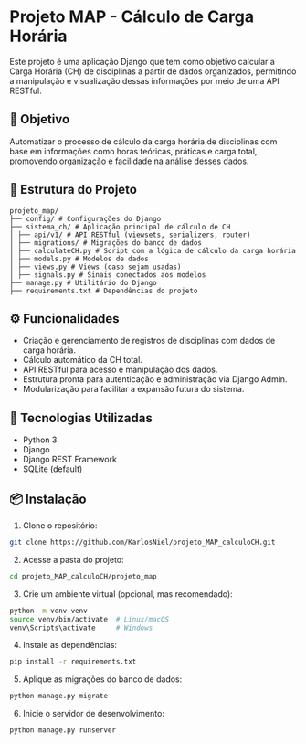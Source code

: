 # Projeto MAP - Cálculo de Carga Horária

Este projeto é uma aplicação Django que tem como objetivo calcular a Carga Horária (CH) de disciplinas a partir de dados organizados, permitindo a manipulação e visualização dessas informações por meio de uma API RESTful.

## 📌 Objetivo

Automatizar o processo de cálculo da carga horária de disciplinas com base em informações como horas teóricas, práticas e carga total, promovendo organização e facilidade na análise desses dados.

## 🧩 Estrutura do Projeto

```
projeto_map/
├── config/ # Configurações do Django
├── sistema_ch/ # Aplicação principal de cálculo de CH
│ ├── api/v1/ # API RESTful (viewsets, serializers, router)
│ ├── migrations/ # Migrações do banco de dados
│ ├── calculateCH.py # Script com a lógica de cálculo da carga horária
│ ├── models.py # Modelos de dados
│ ├── views.py # Views (caso sejam usadas)
│ ├── signals.py # Sinais conectados aos modelos
├── manage.py # Utilitário do Django
├── requirements.txt # Dependências do projeto
```

## ⚙️ Funcionalidades

- Criação e gerenciamento de registros de disciplinas com dados de carga horária.
- Cálculo automático da CH total.
- API RESTful para acesso e manipulação dos dados.
- Estrutura pronta para autenticação e administração via Django Admin.
- Modularização para facilitar a expansão futura do sistema.

## 🚀 Tecnologias Utilizadas

- Python 3
- Django
- Django REST Framework
- SQLite (default)

## 📦 Instalação

1. Clone o repositório:
```bash
git clone https://github.com/KarlosNiel/projeto_MAP_calculoCH.git
```

2. Acesse a pasta do projeto:
```bash
cd projeto_MAP_calculoCH/projeto_map
```

3. Crie um ambiente virtual (opcional, mas recomendado):
```bash
python -m venv venv
source venv/bin/activate  # Linux/macOS
venv\Scripts\activate     # Windows
```

4. Instale as dependências:
```bash
pip install -r requirements.txt
```

5. Aplique as migrações do banco de dados:
```bash
python manage.py migrate
```

6. Inicie o servidor de desenvolvimento:
```bash
python manage.py runserver
```
